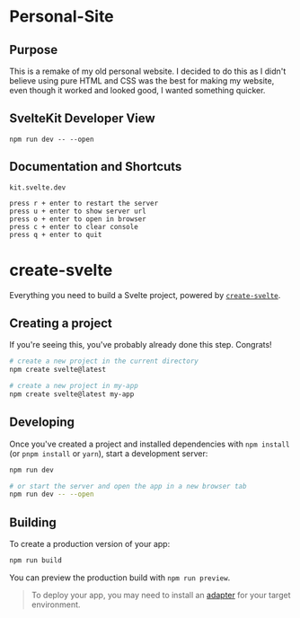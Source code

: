 # Personal-Site


## Purpose 
This is a remake of my old personal website. I decided to do this as I didn't believe using pure HTML and CSS was the best for making my website, even though it worked and looked good, I wanted something quicker.

## SvelteKit Developer View
    npm run dev -- --open

## Documentation and Shortcuts
    kit.svelte.dev
    
    press r + enter to restart the server
    press u + enter to show server url
    press o + enter to open in browser
    press c + enter to clear console
    press q + enter to quit


# create-svelte

Everything you need to build a Svelte project, powered by [`create-svelte`](https://github.com/sveltejs/kit/tree/main/packages/create-svelte).

## Creating a project

If you're seeing this, you've probably already done this step. Congrats!

```bash
# create a new project in the current directory
npm create svelte@latest

# create a new project in my-app
npm create svelte@latest my-app
```

## Developing

Once you've created a project and installed dependencies with `npm install` (or `pnpm install` or `yarn`), start a development server:

```bash
npm run dev

# or start the server and open the app in a new browser tab
npm run dev -- --open
```

## Building

To create a production version of your app:

```bash
npm run build
```

You can preview the production build with `npm run preview`.

> To deploy your app, you may need to install an [adapter](https://kit.svelte.dev/docs/adapters) for your target environment.
